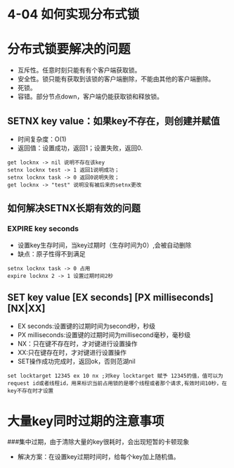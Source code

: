 # 4-04 如何实现分布式锁

# 分布式锁要解决的问题

- 互斥性。任意时刻只能有有个客户端获取锁。
- 安全性。锁只能有获取到该锁的客户端删除，不能由其他的客户端删除。
- 死锁。
- 容错。部分节点down，客户端仍能获取锁和释放锁。

## SETNX key value：如果key不存在，则创建并赋值

- 时间复杂度：O(1)
- 返回值：设置成功，返回1；设置失败，返回0.

```
get locknx -> nil 说明不存在该key
setnx locknx test -> 1 返回1说明成功；
setnx locknx task -> 0 返回0说明失败；
get locknx -> "test" 说明没有被后来的setnx更改
```

## 如何解决SETNX长期有效的问题

### EXPIRE key seconds

- 设置key生存时间，当key过期时（生存时间为0）,会被自动删除
- 缺点：原子性得不到满足

```
setnx locknx task -> 0 占用
expire locknx 2 -> 1 设置过期时间2秒
```

## SET key value [EX seconds] [PX milliseconds] [NX|XX]

- EX seconds:设置键的过期时间为second秒，秒级
- PX milliseconds:设置键的过期时间为millisecond毫秒，毫秒级
- NX：只在键不存在时，才对键进行设置操作
- XX:只在键存在时，才对键进行设置操作
- SET操作成功完成时，返回ok，否则范湖nil

```
set locktarget 12345 ex 10 nx ;对key locktarget 赋予 12345的值，值可以为request id或者线程id，用来标识当前占用锁的是哪个线程或者那个请求,有效时间10秒，在key不存在时才设置
```

# 大量key同时过期的注意事项

###集中过期，由于清除大量的key很耗时，会出现短暂的卡顿现象

- 解决方案：在设置key过期时间时，给每个key加上随机值。

